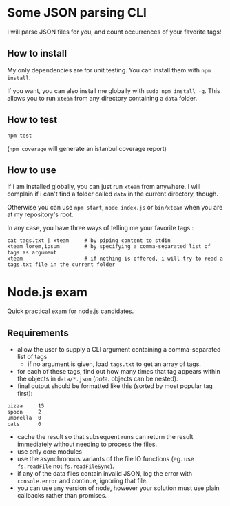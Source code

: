 Some JSON parsing CLI
====

I will parse JSON files for you, and count occurrences of your favorite tags!

How to install
----
My only dependencies are for unit testing. You can install them with `npm install`.

If you want, you can also install me globally with `sudo npm install -g`. This allows you to run `xteam` from any directory containing a `data` folder.

How to test
----
`npm test`

(`npm coverage` will generate an istanbul coverage report) 


How to use
----

If i am installed globally, you can just run `xteam` from anywhere. I will complain if i can't find a folder called `data` in the current directory, though.

Otherwise you can use `npm start`, `node index.js` or `bin/xteam` when you are at my repository's root.

In any case, you have three ways of telling me your favorite tags :

```
cat tags.txt | xteam     # by piping content to stdin
xteam lorem,ipsum        # by specifying a comma-separated list of tags as argument
xteam                    # if nothing is offered, i will try to read a tags.txt file in the current folder
```



Node.js exam
====

Quick practical exam for node.js candidates.

Requirements
----

- allow the user to supply a CLI argument containing a comma-separated list of tags
  - if no argument is given, load `tags.txt` to get an array of tags.
- for each of these tags, find out how many times that tag appears within the objects in `data/*.json` (_note:_ objects can be nested).
- final output should be formatted like this (sorted by most popular tag first):

```
pizza     15
spoon     2
umbrella  0
cats      0
```

- cache the result so that subsequent runs can return the result immediately without needing to process the files.
- use only core modules
- use the asynchronous variants of the file IO functions (eg. use `fs.readFile` not `fs.readFileSync`).
- if any of the data files contain invalid JSON, log the error with `console.error` and continue, ignoring that file.
- you can use any version of node, however your solution must use plain callbacks rather than promises.
